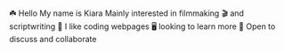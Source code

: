 :shamrock: Hello
My name is Kiara
Mainly interested in filmmaking :clapper: and scriptwriting :scroll:
I like coding webpages :desktop_computer: looking to learn more
:pushpin: Open to discuss and collaborate 
